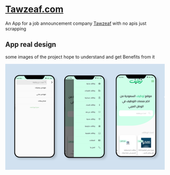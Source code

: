 # [Tawzeaf.com](https://tawzeaf.com/)

An App for a job announcement company [Tawzeaf](https://tawzeaf.com/) with no apis just scrapping

## App real design

some images of the project hope to understand and get Benefits from it

<img src="assets/mockup.png">
